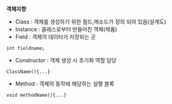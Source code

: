 **객체지향**

* Class : 객체를 생성하기 위한 필드,메소드가 정의 되어 있음(설계도)
* Instance : 클래스로부터 만들어진 객체(제품)
* Field : 객체의 데이터가 저장되는 곳
```
int fieldname;
```
* Constructor : 객체 생성 시 초기화 역할 담당
```
ClassName(){...}
```
* Method : 객체의 동작에 해당하는 실행 블록
```
void methodName(){...}
```
